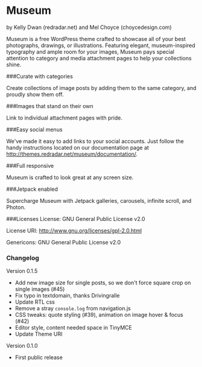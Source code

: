 Museum
===
by Kelly Dwan (redradar.net) and Mel Choyce (choycedesign.com)

Museum is a free WordPress theme crafted to showcase all of your best photographs, drawings, or illustrations. Featuring elegant, museum-inspired typography and ample room for your images, Museum pays special attention to category and media attachment pages to help your collections shine.

###Curate with categories

Create collections of image posts by adding them to the same category, and proudly show them off.

###Images that stand on their own

Link to individual attachment pages with pride.

###Easy social menus

We've made it easy to add links to your social accounts. Just follow the handy instructions located on our documentation page at http://themes.redradar.net/museum/documentation/.

###Full responsive

Museum is crafted to look great at any screen size.

###Jetpack enabled

Supercharge Museum with Jetpack galleries, carousels, infinite scroll, and Photon.


###Licenses
License: GNU General Public License v2.0

License URI: http://www.gnu.org/licenses/gpl-2.0.html

Genericons: GNU General Public License v2.0

### Changelog

Version 0.1.5
* Add new image size for single posts, so we don't force square crop on single images (#45)
* Fix typo in textdomain, thanks Drivingralle
* Update RTL css
* Remove a stray `console.log` from navigation.js
* CSS tweaks: quote styling (#39), animation on image hover & focus (#42)
* Editor style, content needed space in TinyMCE
* Update Theme URI

Version 0.1.0
* First public release